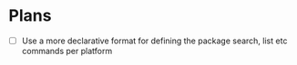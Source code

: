 # Plans

- [ ] Use a more declarative format for defining the package search, list etc commands per platform
